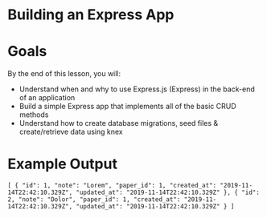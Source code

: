 # Building an Express App

# Goals

By the end of this lesson, you will:

- Understand when and why to use Express.js (Express) in the back-end of an application
- Build a simple Express app that implements all of the basic CRUD methods
- Understand how to create database migrations, seed files & create/retrieve data using knex

# Example Output

`[ { "id": 1, "note": "Lorem", "paper_id": 1, "created_at": "2019-11-14T22:42:10.329Z", "updated_at": "2019-11-14T22:42:10.329Z" }, { "id": 2, "note": "Dolor", "paper_id": 1, "created_at": "2019-11-14T22:42:10.329Z", "updated_at": "2019-11-14T22:42:10.329Z" } ]`

